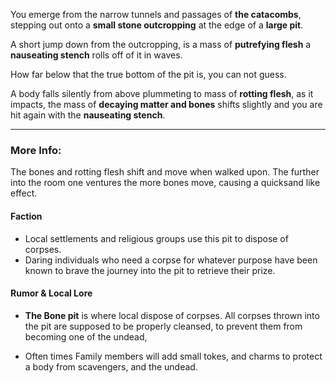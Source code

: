You emerge from the narrow tunnels and passages of **the catacombs**, stepping out onto a **small stone outcropping** at the edge of a **large pit**.

A short jump down from the outcropping, is a mass of **putrefying flesh** a **nauseating stench** rolls off of it in waves.

How far below that the true bottom of the pit is, you can not guess.

A body falls silently from above plummeting to mass of **rotting flesh**, as it impacts, the mass of **decaying matter and bones** shifts slightly and you are hit again with the **nauseating stench**. 

---

### More Info:

The bones and rotting flesh shift and move when walked upon. The further into the room one ventures the more bones move, causing a quicksand like effect.

#### Faction

* Local settlements and religious groups use this pit to dispose of corpses.
* Daring individuals who need a corpse for whatever purpose have been known to brave the journey into the pit to retrieve their prize.

#### Rumor & Local Lore

* **The Bone pit** is where local dispose of corpses. All corpses thrown into the pit are supposed to be properly cleansed, to prevent them from becoming one of the undead,

* Often times Family members will add small tokes, and charms to protect a body from scavengers, and the undead.

